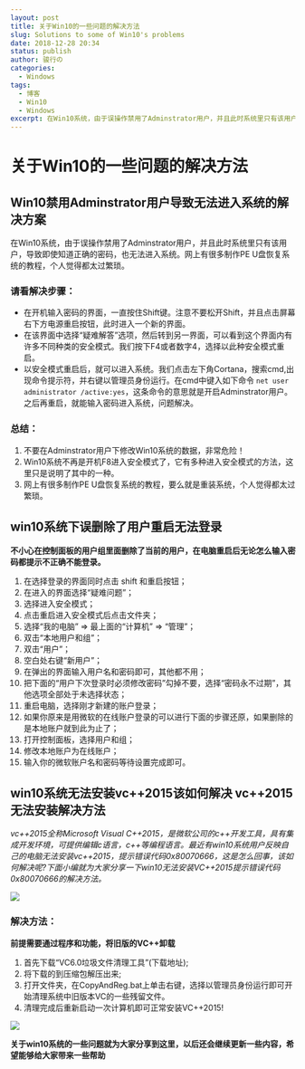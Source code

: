 ```yaml
---
layout: post
title: 关于Win10的一些问题的解决方法
slug: Solutions to some of Win10's problems
date: 2018-12-28 20:34
status: publish
author: 骏行の
categories: 
  - Windows
tags: 
  - 博客
  - Win10
  - Windows
excerpt: 在Win10系统，由于误操作禁用了Adminstrator用户，并且此时系统里只有该用户，导致即使知道正确的密码，也无法进入系统。网上有很多制作PE U盘恢复系统的教程，个人觉得都太过繁琐。
---
```


# **关于Win10的一些问题的解决方法**
## Win10禁用Adminstrator用户导致无法进入系统的解决方案
在Win10系统，由于误操作禁用了Adminstrator用户，并且此时系统里只有该用户，导致即使知道正确的密码，也无法进入系统。网上有很多制作PE U盘恢复系统的教程，个人觉得都太过繁琐。
### 请看解决步骤： 
- 在开机输入密码的界面，一直按住Shift键。注意不要松开Shift，并且点击屏幕右下方电源重启按钮，此时进入一个新的界面。 
-  在该界面中选择“疑难解答”选项，然后转到另一界面，可以看到这个界面内有许多不同种类的安全模式。我们按下F4或者数字4，选择以此种安全模式重启。 
- 以安全模式重启后，就可以进入系统。我们点击左下角Cortana，搜索cmd,出现命令提示符，并右键以管理员身份运行。在cmd中键入如下命令 `net user administrator /active:yes`，这条命令的意思就是开启Adminstrator用户。之后再重启，就能输入密码进入系统，问题解决。
### 总结： 
1. 不要在Adminstrator用户下修改Win10系统的数据，非常危险！ 
2. Win10系统不再是开机F8进入安全模式了，它有多种进入安全模式的方法，这里只是说明了其中的一种。 
3. 网上有很多制作PE U盘恢复系统的教程，要么就是重装系统，个人觉得都太过繁琐。

## win10系统下误删除了用户重启无法登录

**不小心在控制面板的用户组里面删除了当前的用户，在电脑重启后无论怎么输入密码都提示不正确不能登录。**

1. 在选择登录的界面同时点击 shift 和重启按钮； 
2. 在进入的界面选择“疑难问题”； 
3. 选择进入安全模式； 
4. 点击重启进入安全模式后点击文件夹； 
5. 选择“我的电脑” => 最上面的“计算机” => “管理”； 
6. 双击“本地用户和组”； 
7. 双击“用户”； 
8. 空白处右键“新用户”； 
9. 在弹出的界面输入用户名和密码即可，其他都不用； 
10. 把下面的“用户下次登录时必须修改密码”勾掉不要，选择“密码永不过期”，其他选项全部处于未选择状态； 
11. 重启电脑，选择刚才新建的账户登录； 
12. 如果你原来是用微软的在线账户登录的可以进行下面的步骤还原，如果删除的是本地账户就到此为止了； 
13. 打开控制面板，选择用户和组； 
14. 修改本地账户为在线账户； 
15. 输入你的微软账户名和密码等待设置完成即可。
## win10系统无法安装vc++2015该如何解决 vc++2015无法安装解决方法
*vc++2015全称Microsoft Visual C++2015，是微软公司的c++开发工具，具有集成开发环境，可提供编辑c语言，c++等编程语言。最近有win10系统用户反映自己的电脑无法安装vc++2015，提示错误代码0x80070666，这是怎么回事，该如何解决呢?下面小编就为大家分享一下win10无法安装VC++2015提示错误代码0x80070666的解决方法。*

![](https://upload.cc/i1/2018/10/28/O0fkDj.jpg)

### 解决方法：

**前提需要通过程序和功能，将旧版的VC++卸载**

1. 首先下载“VC6.0垃圾文件清理工具”(下载地址);
2. 将下载的到压缩包解压出来;
3. 打开文件夹，在CopyAndReg.bat上单击右键，选择以管理员身份运行即可开始清理系统中旧版本VC的一些残留文件。
4. 清理完成后重新启动一次计算机即可正常安装VC++2015!

![](https://upload.cc/i1/2018/10/28/Hg47zD.jpg)

**关于win10系统的一些问题就为大家分享到这里，以后还会继续更新一些内容，希望能够给大家带来一些帮助**
